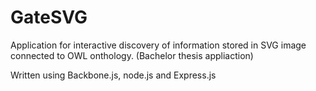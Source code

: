 GateSVG
=======

Application for interactive discovery of information stored in SVG image connected to OWL onthology. (Bachelor thesis appliaction)

Written using Backbone.js, node.js and Express.js
